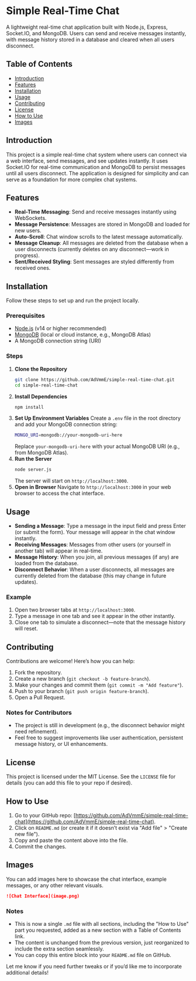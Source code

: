 # Simple Real-Time Chat
A lightweight real-time chat application built with Node.js, Express, Socket.IO, and MongoDB. Users can send and receive messages instantly, with message history stored in a database and cleared when all users disconnect.

## Table of Contents
- [Introduction](#introduction)
- [Features](#features)
- [Installation](#installation)
- [Usage](#usage)
- [Contributing](#contributing)
- [License](#license)
- [How to Use](#how-to-use)
- [Images](#images)

## Introduction
This project is a simple real-time chat system where users can connect via a web interface, send messages, and see updates instantly. It uses Socket.IO for real-time communication and MongoDB to persist messages until all users disconnect. The application is designed for simplicity and can serve as a foundation for more complex chat systems.

## Features
- **Real-Time Messaging**: Send and receive messages instantly using WebSockets.
- **Message Persistence**: Messages are stored in MongoDB and loaded for new users.
- **Auto-Scroll**: Chat window scrolls to the latest message automatically.
- **Message Cleanup**: All messages are deleted from the database when a user disconnects (currently deletes on any disconnect—work in progress).
- **Sent/Received Styling**: Sent messages are styled differently from received ones.

## Installation
Follow these steps to set up and run the project locally.

### Prerequisites
- [Node.js](https://nodejs.org/) (v14 or higher recommended)
- [MongoDB](https://www.mongodb.com/) (local or cloud instance, e.g., MongoDB Atlas)
- A MongoDB connection string (URI)

### Steps
1. **Clone the Repository**
   ```bash
   git clone https://github.com/AdVmmE/simple-real-time-chat.git
   cd simple-real-time-chat
   ```
2. **Install Dependencies**
   ```bash
   npm install
   ```
3. **Set Up Environment Variables**
   Create a `.env` file in the root directory and add your MongoDB connection string:
   ```bash
   MONGO_URI=mongodb://your-mongodb-uri-here
   ```
   Replace `your-mongodb-uri-here` with your actual MongoDB URI (e.g., from MongoDB Atlas).
4. **Run the Server**
   ```bash
   node server.js
   ```
   The server will start on `http://localhost:3000`.
5. **Open in Browser**
   Navigate to `http://localhost:3000` in your web browser to access the chat interface.

## Usage
- **Sending a Message**: Type a message in the input field and press Enter (or submit the form). Your message will appear in the chat window instantly.
- **Receiving Messages**: Messages from other users (or yourself in another tab) will appear in real-time.
- **Message History**: When you join, all previous messages (if any) are loaded from the database.
- **Disconnect Behavior**: When a user disconnects, all messages are currently deleted from the database (this may change in future updates).

### Example
1. Open two browser tabs at `http://localhost:3000`.
2. Type a message in one tab and see it appear in the other instantly.
3. Close one tab to simulate a disconnect—note that the message history will reset.

## Contributing
Contributions are welcome! Here’s how you can help:

1. Fork the repository.
2. Create a new branch (`git checkout -b feature-branch`).
3. Make your changes and commit them (`git commit -m "Add feature"`).
4. Push to your branch (`git push origin feature-branch`).
5. Open a Pull Request.

### Notes for Contributors
- The project is still in development (e.g., the disconnect behavior might need refinement).
- Feel free to suggest improvements like user authentication, persistent message history, or UI enhancements.

## License
This project is licensed under the MIT License. See the `LICENSE` file for details (you can add this file to your repo if desired).

## How to Use
1. Go to your GitHub repo: [https://github.com/AdVmmE/simple-real-time-chat](https://github.com/AdVmmE/simple-real-time-chat).
2. Click on `README.md` (or create it if it doesn’t exist via "Add file" > "Create new file").
3. Copy and paste the content above into the file.
4. Commit the changes.

## Images
You can add images here to showcase the chat interface, example messages, or any other relevant visuals.

```markdown
![Chat Interface](image.png)

```

### Notes
- This is now a single `.md` file with all sections, including the "How to Use" part you requested, added as a new section with a Table of Contents link.
- The content is unchanged from the previous version, just reorganized to include the extra section seamlessly.
- You can copy this entire block into your `README.md` file on GitHub.

Let me know if you need further tweaks or if you’d like me to incorporate additional details!

